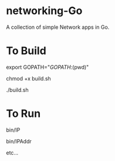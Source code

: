 # networking-Go
A collection of simple Network apps in Go.

# To Build
export GOPATH="$GOPATH:$(pwd)"

chmod +x build.sh

./build.sh

# To Run
bin/IP

bin/IPAddr

etc...
